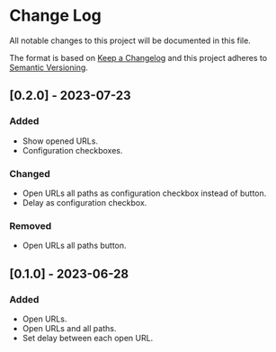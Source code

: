 # Change Log

All notable changes to this project will be documented in this file.

The format is based on [Keep a Changelog](http://keepachangelog.com/)
and this project adheres to [Semantic Versioning](http://semver.org/).

## [0.2.0] - 2023-07-23
### Added
- Show opened URLs.
- Configuration checkboxes.

### Changed
- Open URLs all paths as configuration checkbox instead of button.
- Delay as configuration checkbox.

### Removed
- Open URLs all paths button.

## [0.1.0] - 2023-06-28
### Added
- Open URLs.
- Open URLs and all paths.
- Set delay between each open URL.

